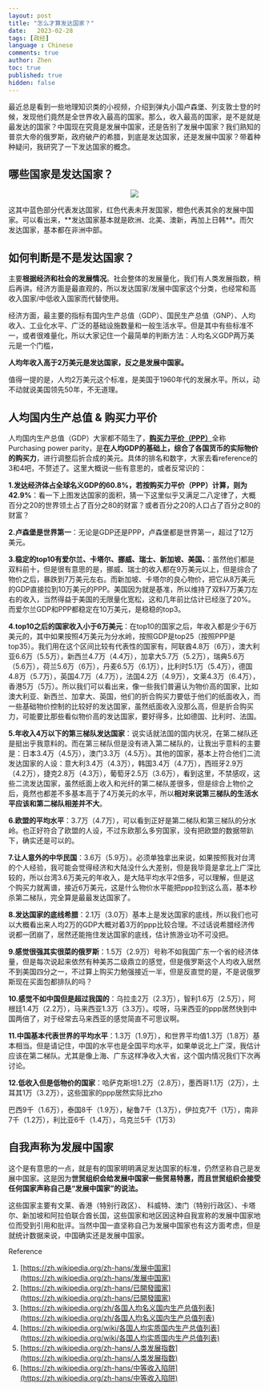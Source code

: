 ```yaml
---
layout: post
title: "怎么才算发达国家？"
date:   2023-02-28
tags: [政经]
language : Chinese
comments: true
author: Zhen
toc: true
published: true
hidden: false
---
```

最近总是看到一些地理知识类的小视频，介绍到弹丸小国卢森堡、列支敦士登的时候，发现他们竟然是全世界收入最高的国家。那么，收入最高的国家，是不是就是最发达的国家？中国现在究竟是发展中国家，还是告别了发展中国家？我们熟知的普京大帝的俄罗斯，政府破产的希腊，到底是发达国家，还是发展中国家？带着种种疑问，我研究了一下发达国家的概念。

## 哪些国家是发达国家？
<p align="center"> <img src="{{ site.imageurl }}/developedcountry.png"> </p> 
这其中蓝色部分代表发达国家，红色代表未开发国家，橙色代表其余的发展中国家。可以看出来，**发达国家基本就是欧洲、北美、澳新，再加上日韩**。而欠发达国家，基本都在非洲中部。


## 如何判断是不是发达国家？
主要**根据经济和社会的发展情况**。社会整体的发展量化，我们有人类发展指数，稍后再讲。经济方面是最直观的，所以发达国家/发展中国家这个分类，也经常和高收入国家/中低收入国家而代替使用。

经济方面，最主要的指标有国内生产总值（GDP）、国民生产总值（GNP）、人均收入、工业化水平、广泛的基础设施数量和一般生活水平。但是其中有些标准不一，或者很难量化，所以大家记住一个最简单的判断方法：人均名义GDP两万美元是一个门槛，

**人均年收入高于2万美元是发达国家，反之是发展中国家。**

值得一提的是，人均2万美元这个标准，是美国于1960年代的发展水平。所以，动不动就说美国领先50年，不无道理。


## 人均国内生产总值 & 购买力平价
人均国内生产总值（GDP）大家都不陌生了，[**购买力平价（PPP）**](https://zh.wikipedia.org/zh-hans/%E8%B4%AD%E4%B9%B0%E5%8A%9B%E5%B9%B3%E4%BB%B7)全称Purchasing power parity，是**在人均GDP的基础上，综合了各国货币的实际物价的购买力**，进行调整后折合成的美元。具体的排名和数字，大家去看reference的3和4吧，不赘述了。这里大概说一些有意思的，或者反常识的：

**1.发达经济体占全球名义GDP的60.8%，若按购买力平价（PPP）计算，则为42.9%**：看一下上图发达国家的面积，猜一下这里似乎又满足二八定律了，大概百分之20的世界领土占了百分之80的财富？或者百分之20的人口占了百分之80的财富？

**2.卢森堡是世界第一**：无论是GDP还是PPP，卢森堡都是世界第一，超过了12万美元。

**3.稳定的top10有爱尔兰、卡塔尔、挪威、瑞士、新加坡、美国、**：虽然他们都是双料前十，但是很有意思的是，挪威、瑞士的收入都在9万美元以上，但是综合了物价之后，暴跌到7万美元左右。而新加坡、卡塔尔的良心物价，把它从8万美元的GDP直接拉到10万美元的PPP。美国因为就是基准，所以维持了双料7万美刀左右的收入，当然得益于美国的无限量化宽松，这和几年前比估计已经涨了20%。而爱尔兰GDP和PPP都稳定在10万美元，是稳稳的top3。

**4.top10之后的国家收入小于6万美元**：在top10的国家之后，年收入都是少于6万美元的，其中如果按照4万美元为分水岭，按照GDP是top25（按照PPP是top35）。我们用在这个区间比较有代表性的国家有，阿联酋4.8万（6万），澳大利亚6.6万（5.5万），新西兰4.7万（4.4万），加拿大5.7万（5.2万），瑞典5.6万（5.6万），荷兰5.6万（6万），丹麦6.5万（6.1万），比利时5.1万（5.4万），德国4.8万（5.7万），英国4.7万（4.7万），法国4.2万（4.9万），文莱4.3万（6.4万），香港5万（5万）。所以我们可以看出来，像一些我们普遍认为物价高的国家，比如澳大利亚、新西兰、加拿大、英国，他们的折合购买力要低于他们的纸面收入，而一些基础物价控制的比较好的发达国家，虽然纸面收入没那么高，但是折合购买力，可能要比那些看似物价高的发达国家，要好得多，比如德国、比利时、法国。

**5.年收入4万以下的第三梯队发达国家**：说实话就法国的国内状况，在第二梯队还是挺出乎我意料的。而在第三梯队但是没有进入第二梯队的，让我出乎意料的主要是：日本3.4万（4.5万），澳门3.3万（4.5万）。其他的国家，基本上符合他们二流发达国家的人设：意大利3.4万（4.3万），韩国3.4万（4.7万），西班牙2.9万（4.2万），捷克2.8万（4.3万），葡萄牙2.5万（3.6万），看到这里，不禁感叹，这些二流发达国家，虽然纸面上收入和光纤的第二梯队差很多，但是综合上物价之后，竟然也都差不多基本高于了4万美元的水平，所以**相对来说第三梯队的生活水平应该和第二梯队相差并不大**。

**6.欧盟的平均水平**：3.7万（4.7万），可以看到正好是第二梯队和第三梯队的分水岭。也正好符合了欧盟的人设，不过东欧那么多穷国家，没有把欧盟的数据带趴下，确实还是可以的。

**7.让人意外的中华民国**：3.6万（5.9万）。必须单独拿出来说，如果按照我对台湾的个人经验，我可能会觉得经济和大陆没什么大差别，但是我毕竟是拿北上广深比较的，所以台湾3.6万美元的年收入，是大陆平均水平2倍多，可以理解，但是这个购买力就离谱，接近6万美元，这是什么物价水平能把ppp拉到这么高，基本秒杀第二梯队，完全算是最最发达国家了。

**8.发达国家的底线希腊**：2.1万（3.0万）基本上是发达国家的底线，所以我们也可以大概看出来人均2万的GDP大概对着3万的ppp比较合理。不过话说希腊经济传说都一团崩了，居然还能拖住发达国家的底线，估计旅游业功不可没把。

**9.感觉很强其实很菜的俄罗斯**：1.5万（2.9万）号称不如我国广东一个省的经济体量，但是每次说起来依然有种美苏二级鼎立的感觉，但是俄罗斯这个人均收入居然不到美国四分之一，不过算上购买力勉强接近一半，但是反直觉的是，不是说俄罗斯现在买面包都排队的吗？

**10.感觉不如中国但是超过我国的**：乌拉圭2万（2.3万），智利1.6万（2.5万），阿根廷1.4万（2.2万），马来西亚1.3万（3.3万）。哎呀，马来西亚的ppp居然快到中国两倍了，对于经常去马来西亚的感觉简直不可思议啊。

**11.中国基本代表世界的平均水平**：1.3万（1.9万），和世界平均值1.3万（1.8万）基本相当。但是请记住，中国的水平也是全国平均水平，如果单说北上广深，我估计应该在第二梯队。尤其是像上海、广东这样净收入大省，这个国内情况我们下次再讨论。

**12.低收入但是低物价的国家**：哈萨克斯坦1.2万（2.8万），墨西哥1.1万（2万），土耳其1万（3.2万），这些国家的ppp居然实际比zho


巴西9千（1.6万），泰国8千（1.9万），秘鲁7千（1.3万），伊拉克7千（1万），南非7千（1.2万），利比亚6千（1.4万），乌克兰5千（1万3）






## 自我声称为发展中国家
这个是有意思的一点，就是有的国家明明满足发达国家的标准，仍然坚称自己是发展中国家。这是因为**世贸组织会给发展中国家一些贸易特惠，而且世贸组织会接受任何国家声称自己是“发展中国家”的说法。**

这些国家主要有文莱、香港（特别行政区）、 科威特、澳门（特别行政区）、卡塔尔、新加坡和阿拉伯联合酋长国，这些国家和地区因这种自我宣称的发展中国家地位而受到引用和批评。当然中国一直坚称自己为发展中国家也有这方面考虑，但是就统计数据来说，中国确实还是发展中国家。



Reference
1. [https://zh.wikipedia.org/zh-hans/发展中国家](https://zh.wikipedia.org/zh-hans/发展中国家)
2. [https://zh.wikipedia.org/zh-hans/已開發國家](https://zh.wikipedia.org/zh-hans/已開發國家)
3. [https://zh.wikipedia.org/zh/各国人均名义国内生产总值列表](https://zh.wikipedia.org/zh/各国人均名义国内生产总值列表)
4. [https://zh.wikipedia.org/wiki/各国人均实质国内生产总值列表](https://zh.wikipedia.org/wiki/各国人均实质国内生产总值列表)
5. [https://zh.wikipedia.org/zh-hans/人类发展指数](https://zh.wikipedia.org/zh-hans/人类发展指数)
6. [https://zh.wikipedia.org/zh-hans/中等收入陷阱](https://zh.wikipedia.org/zh-hans/中等收入陷阱)

<!--stackedit_data:
eyJoaXN0b3J5IjpbMTMwMjEzNzM3MywxOTg0NTU5NzU5LC0xMT
AwMjI0ODY3LDI1ODM3MDUyOSwtMTY2ODc5MDM2OSw4MzAzNDY5
OTBdfQ==
-->